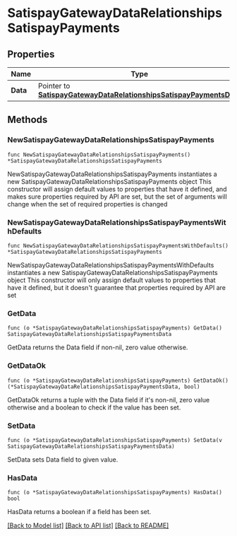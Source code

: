 # SatispayGatewayDataRelationshipsSatispayPayments

## Properties

Name | Type | Description | Notes
------------ | ------------- | ------------- | -------------
**Data** | Pointer to [**SatispayGatewayDataRelationshipsSatispayPaymentsData**](SatispayGatewayDataRelationshipsSatispayPaymentsData.md) |  | [optional] 

## Methods

### NewSatispayGatewayDataRelationshipsSatispayPayments

`func NewSatispayGatewayDataRelationshipsSatispayPayments() *SatispayGatewayDataRelationshipsSatispayPayments`

NewSatispayGatewayDataRelationshipsSatispayPayments instantiates a new SatispayGatewayDataRelationshipsSatispayPayments object
This constructor will assign default values to properties that have it defined,
and makes sure properties required by API are set, but the set of arguments
will change when the set of required properties is changed

### NewSatispayGatewayDataRelationshipsSatispayPaymentsWithDefaults

`func NewSatispayGatewayDataRelationshipsSatispayPaymentsWithDefaults() *SatispayGatewayDataRelationshipsSatispayPayments`

NewSatispayGatewayDataRelationshipsSatispayPaymentsWithDefaults instantiates a new SatispayGatewayDataRelationshipsSatispayPayments object
This constructor will only assign default values to properties that have it defined,
but it doesn't guarantee that properties required by API are set

### GetData

`func (o *SatispayGatewayDataRelationshipsSatispayPayments) GetData() SatispayGatewayDataRelationshipsSatispayPaymentsData`

GetData returns the Data field if non-nil, zero value otherwise.

### GetDataOk

`func (o *SatispayGatewayDataRelationshipsSatispayPayments) GetDataOk() (*SatispayGatewayDataRelationshipsSatispayPaymentsData, bool)`

GetDataOk returns a tuple with the Data field if it's non-nil, zero value otherwise
and a boolean to check if the value has been set.

### SetData

`func (o *SatispayGatewayDataRelationshipsSatispayPayments) SetData(v SatispayGatewayDataRelationshipsSatispayPaymentsData)`

SetData sets Data field to given value.

### HasData

`func (o *SatispayGatewayDataRelationshipsSatispayPayments) HasData() bool`

HasData returns a boolean if a field has been set.


[[Back to Model list]](../README.md#documentation-for-models) [[Back to API list]](../README.md#documentation-for-api-endpoints) [[Back to README]](../README.md)


